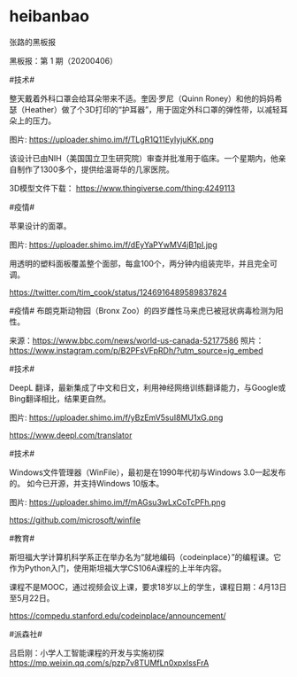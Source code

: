 # heibanbao
张路的黑板报


黑板报：第 1 期（20200406）

#技术# 

整天戴着外科口罩会给耳朵带来不适。奎因·罗尼（Quinn Roney）和他的妈妈希瑟（Heather）做了个3D打印的“护耳器”，用于固定外科口罩的弹性带，以减轻耳朵上的压力。

图片: https://uploader.shimo.im/f/TLgR1Q11EyIyjuKK.png

该设计已由NIH（美国国立卫生研究院）审查并批准用于临床。一个星期内，他亲自制作了1300多个，提供给温哥华的几家医院。

3D模型文件下载：
https://www.thingiverse.com/thing:4249113


#疫情# 

苹果设计的面罩。

图片: https://uploader.shimo.im/f/dEyYaPYwMV4jB1pI.jpg

用透明的塑料面板覆盖整个面部，每盒100个，两分钟内组装完毕，并且完全可调。

https://twitter.com/tim_cook/status/1246916489589837824


#疫情# 
布朗克斯动物园（Bronx Zoo）的四岁雌性马来虎已被冠状病毒检测为阳性。

来源：https://www.bbc.com/news/world-us-canada-52177586
照片：https://www.instagram.com/p/B2PFsVFpRDh/?utm_source=ig_embed


#技术# 

DeepL 翻译，最新集成了中文和日文，利用神经网络训练翻译能力，与Google或Bing翻译相比，结果更自然。

图片: https://uploader.shimo.im/f/yBzEmV5suI8MU1xG.png

https://www.deepl.com/translator


#技术# 

Windows文件管理器（WinFile），最初是在1990年代初与Windows 3.0一起发布的。
如今已开源，并支持Windows 10版本。

图片: https://uploader.shimo.im/f/mAGsu3wLxCoTcPFh.png

https://github.com/microsoft/winfile


#教育# 

斯坦福大学计算机科学系正在举办名为“就地编码（codeinplace）”的编程课。它作为Python入门，使用斯坦福大学CS106A课程的上半年内容。

课程不是MOOC，通过视频会议上课，要求18岁以上的学生，课程日期：4月13日至5月22日。

https://compedu.stanford.edu/codeinplace/announcement/


#派森社#

吕启刚：小学人工智能课程的开发与实施初探
https://mp.weixin.qq.com/s/pzp7v8TUMfLn0xpxlssFrA





